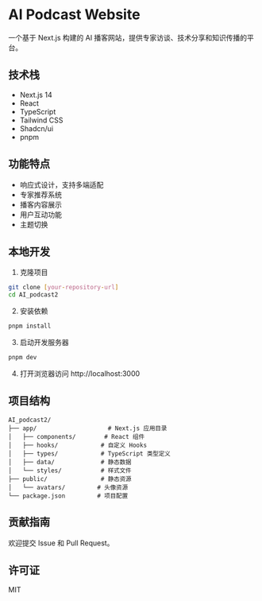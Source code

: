 # AI Podcast Website

一个基于 Next.js 构建的 AI 播客网站，提供专家访谈、技术分享和知识传播的平台。

## 技术栈

- Next.js 14
- React
- TypeScript
- Tailwind CSS
- Shadcn/ui
- pnpm

## 功能特点

- 响应式设计，支持多端适配
- 专家推荐系统
- 播客内容展示
- 用户互动功能
- 主题切换

## 本地开发

1. 克隆项目

```bash
git clone [your-repository-url]
cd AI_podcast2
```

2. 安装依赖

```bash
pnpm install
```

3. 启动开发服务器

```bash
pnpm dev
```

4. 打开浏览器访问 http://localhost:3000

## 项目结构

```
AI_podcast2/
├── app/                    # Next.js 应用目录
│   ├── components/        # React 组件
│   ├── hooks/            # 自定义 Hooks
│   ├── types/            # TypeScript 类型定义
│   ├── data/             # 静态数据
│   └── styles/           # 样式文件
├── public/               # 静态资源
│   └── avatars/         # 头像资源
└── package.json         # 项目配置
```

## 贡献指南

欢迎提交 Issue 和 Pull Request。

## 许可证

MIT 
